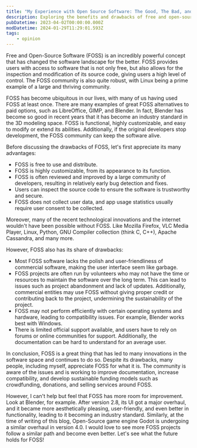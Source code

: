 ```yaml
---
title: "My Experience with Open Source Software: The Good, The Bad, and The Ugly"
description: Exploring the benefits and drawbacks of free and open-source software through my personal lens.
pubDatetime: 2023-04-02T00:00:00.000Z
modDatetime: 2024-01-29T11:29:01.593Z
tags:
    - opinion
---
```


Free and Open-Source Software (FOSS) is an incredibly powerful concept that has changed the software landscape for the better. FOSS provides users with access to software that is not only free, but also allows for the inspection and modification of its source code, giving users a high level of control. The FOSS community is also quite robust, with Linux being a prime example of a large and thriving community.

FOSS has become ubiquitous in our lives, with many of us having used FOSS at least once. There are many examples of great FOSS alternatives to paid options, such as LibreOffice, GIMP, and Blender. In fact, Blender has become so good in recent years that it has become an industry standard in the 3D modeling space. FOSS is functional, highly customizable, and easy to modify or extend its abilities. Additionally, if the original developers stop development, the FOSS community can keep the software alive.

Before discussing the drawbacks of FOSS, let's first appreciate its many advantages:

- FOSS is free to use and distribute.
- FOSS is highly customizable, from its appearance to its function.
- FOSS is often reviewed and improved by a large community of developers, resulting in relatively early bug detection and fixes.
- Users can inspect the source code to ensure the software is trustworthy and secure.
- FOSS does not collect user data, and app usage statistics usually require user consent to be collected.

Moreover, many of the recent technological innovations and the internet wouldn't have been possible without FOSS. Like Mozilla Firefox, VLC Media Player, Linux, Python, GNU Compiler collection (think C, C++), Apache Cassandra, and many more.

However, FOSS also has its share of drawbacks:

- Most FOSS software lacks the polish and user-friendliness of commercial software, making the user interface seem like garbage.
- FOSS projects are often run by volunteers who may not have the time or resources to maintain the software over the long term. This can lead to issues such as project abandonment and lack of updates. Additionally, commercial entities may use FOSS without giving proper credit or contributing back to the project, undermining the sustainability of the project.
- FOSS may not perform efficiently with certain operating systems and hardware, leading to compatibility issues. For example, Blender works best with Windows.
- There is limited official support available, and users have to rely on forums or online communities for support. Additionally, the documentation can be hard to understand for an average user.

In conclusion, FOSS is a great thing that has led to many innovations in the software space and continues to do so. Despite its drawbacks, many people, including myself, appreciate FOSS for what it is. The community is aware of the issues and is working to improve documentation, increase compatibility, and develop sustainable funding models such as crowdfunding, donations, and selling services around FOSS.

However, I can't help but feel that FOSS has more room for improvement. Look at Blender, for example. After version 2.8, its UI got a major overhaul, and it became more aesthetically pleasing, user-friendly, and even better in functionality, leading to it becoming an industry standard. Similarly, at the time of writing of this blog, Open-Source game engine Godot is undergoing a similar overhaul in version 4.0. I would love to see more FOSS projects follow a similar path and become even better. Let's see what the future holds for FOSS!
